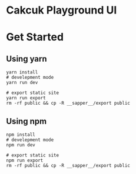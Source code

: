 <h1>Cakcuk Playground UI</h1>

# Get Started
## Using yarn
```
yarn install
# develepment mode
yarn run dev

# export static site
yarn run export
rm -rf public && cp -R __sapper__/export public
```
## Using npm
```
npm install
# develepment mode
npm run dev

# export static site
npm run export
rm -rf public && cp -R __sapper__/export public
```